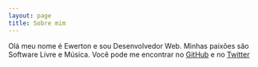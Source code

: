 ```yaml
---
layout: page
title: Sobre mim
---
```


Olá meu nome é Ewerton e sou Desenvolvedor Web. Minhas paixões são Software Livre e Música. Você pode me encontrar no <a href="https://github.com/havoki">GitHub</a> e no <a href="https://twitter.com/tomhavoki">Twitter</a>

